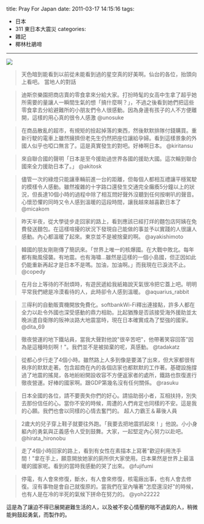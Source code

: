title: Pray For Japan
date: 2011-03-17 14:15:16
tags:
- 日本
- 311 東日本大震災
categories:
- 雜記
- 椰林杜鵑啼
---

![](/blog/img/20110317-141516-1.jpg)

<!-- more -->

> 天色暗到能看到以前從未能看到過的星空真的好美啊。仙台的各位，抬頭向上看吧。
當地人的對話

> 迪斯奈樂園把商店賣的零食拿來分給大家。打扮時髦的女高中生拿了超乎她所需要的量讓人一瞬間生氣的想「搞什麼啊？」，不過之後看到她們把這些零食拿去分給避難所的小朋友們令人很感動。因為身邊有孩子的人不方便離開，這樣的用心真的很令人感激
@unosuke

> 在商品散亂的超市，有規矩的撿起掉落的東西，然後默默排隊付錢購買。重新行駛的電車上雖然擁擠但老先生仍然把座位讓給孕婦。看到這樣景象的外國人似乎也啞口無言了。這是真實發生的對吧。好棒啊日本。
@kiritansu

> 來自聯合國的聲明「日本是至今援助過世界各國的援助大國。這次輪到聯合國來全力援助日本了。」
@akitosk

> 儘管一次的綠燈只能讓車輛前進一台的距離，但每個人都相互禮讓平穩駕駛的模樣令人感動。雖然複雜的十字路口還發生交通完全癱瘓5分鐘以上的狀況，但長達10個小時的過程中除了相互問好聲外沒聽到任何按喇叭的聲音。心懷恐懼的同時又令人感到溫暖的這段時間，讓我越來越喜歡日本了
@micakom

> 昨天半夜，從大學徒步走回家的路上，看到應該已經打烊的麵包店阿姨在免費發送麵包。在這樣喧擾的狀況下發現自己能做的事並予以實踐的人很讓人感動。內心都溫暖了起來。東京並不是被捨棄的啊。
@ayakishimoto

> 韓國的朋友剛剛傳了簡訊來。「世界上唯一的核爆國。在大戰中敗北。每年都有颱風侵襲。有地震。也有海嘯…雖然是這樣的一個小島國，但正因如此仍能重新再起才是日本不是嗎。加油，加油啊。」而我現在已淚流不止。
@copedy

> 在月台上等待的不耐煩時，有遊民遞給我紙箱說天氣很冷把它蓋上吧。明明平常我們總是冷漠看待的人，此時卻令人感到溫暖。
@aquarius_rabbit

> 三得利的自動販賣機開放免費化。softbankWi-Fi釋出連接點，許多人都在全力以赴令外國也深受感動的鼎力相助。比起猶豫是否該接受海外援助並太晚派遣自衛隊的阪神淡路大地震當時，現在日本確實成為了堅強的國家。
@dita_69

> 徹夜營運的地下鐵站員，當我大聲對他說"很辛苦吧"，他帶著笑容回答"因為是這種時刻啊！"。我們並不是被拋棄的呢，真感動。
@tadakatz

> 從都心步行走了4個小時。雖然路上人多到像是要滿了出來，但大家都很有秩序的默默走著。包含超商在內的各個店家也都默默的工作著。基礎設施撐過了地震的搖晃，各地紛紛開設收容不方便返家者的處所，鐵路也恢復進行徹夜營運。好棒的國家啊。跟GDP第幾名沒有任何關係。
@rasuku

> 日本全國的各位，請不要喪失你們的好心。請協助弱小者，互相扶持，別失去那份信任的心。當你不安的時候，周遭的人們肯定也同樣的不安。這是我的心願。我們也會以同樣的心情去奮鬥的。
超人力霸王＆幕後人員

> 2歲大的兒子穿上鞋子就要往外跑。「我要去把地震抓起來！」他說。小小身軀內的勇氣與正義感令人受到鼓舞。大家，一起堅定內心努力以赴吧。
@hirata_hironobu

> 走了4個小時回家的路上，看到有女性在素描本上寫著"歡迎利用洗手間！"拿在手上，願意開放她家的廁所供大家使用。日本果然是世界上最溫暖的國家呢。看到的當時我感動的哭了出來。
@fujifumi

> 停電，有人會來修復，斷水，有人會來修復，核電廠出事，也有人會去修復。沒有事物是會自己就復原的。當我們在室內嚷著"怎麼還沒好"的時候，也有人是在冷的半死的氣候下拼命在努力的。
@yoh22222

這是為了讓迫不得已展開避難生活的人，以及被不安心情壓的喘不過氣的人，稍微能夠鼓起勇氣，而製作的。